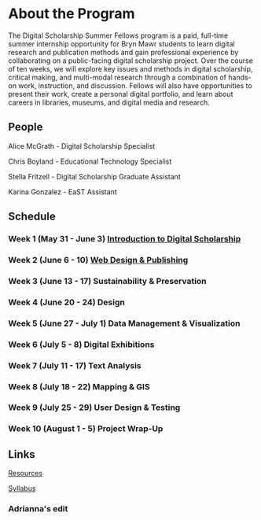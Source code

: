 # About the Program

The Digital Scholarship Summer Fellows program is a paid, full-time summer internship opportunity for Bryn Mawr students to learn digital research and publication methods and gain professional experience by collaborating on a public-facing digital scholarship project. Over the course of ten weeks, we will explore key issues and methods in digital scholarship, critical making, and multi-modal research through a combination of hands-on work, instruction, and discussion. Fellows will also have opportunities to present their work, create a personal digital portfolio, and learn about careers in libraries, museums, and digital media and research.

## People

Alice McGrath - Digital Scholarship Specialist

Chris Boyland - Educational Technology Specialist

Stella Fritzell - Digital Scholarship Graduate Assistant

Karina Gonzalez - EaST Assistant

## Schedule

### Week 1 (May 31 - June 3) [Introduction to Digital Scholarship](weeks/01-intro.md)

### Week 2 (June 6 - 10) [Web Design & Publishing](weeks/02-webdev.md)

### Week 3 (June 13 - 17) Sustainability & Preservation

### Week 4 (June 20 - 24) Design

### Week 5 (June 27 - July 1) Data Management & Visualization

### Week 6 (July 5 - 8) Digital Exhibitions

### Week 7 (July 11 - 17) Text Analysis

### Week 8 (July 18 - 22) Mapping & GIS

### Week 9 (July 25 - 29) User Design & Testing

### Week 10 (August 1 - 5) Project Wrap-Up

## Links

[Resources](/resources)

[Syllabus](syllabus.md)

### Adrianna's edit
